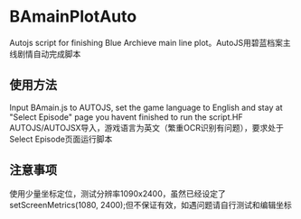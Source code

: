 # BAmainPlotAuto
Autojs script for finishing Blue Archieve main line plot。AutoJS用碧蓝档案主线剧情自动完成脚本
## 使用方法
Input BAmain.js to AUTOJS, set the game language to English and stay at "Select Episode" page you havent finished to run the script.HF  
AUTOJS/AUTOJSX导入，游戏语言为英文（繁重OCR识别有问题），要求处于Select Episode页面运行脚本
## 注意事项
使用少量坐标定位，测试分辨率1090x2400，虽然已经设定了setScreenMetrics(1080, 2400);但不保证有效，如遇问题请自行测试和编辑坐标
